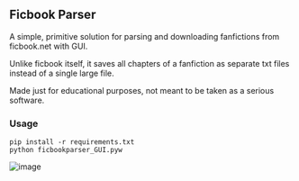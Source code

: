 ## Ficbook Parser
A simple, primitive solution for parsing and downloading fanfictions from ficbook.net with GUI.

Unlike ficbook itself, it saves all chapters of a fanfiction as separate txt files instead of a single large file.

Made just for educational purposes, not meant to be taken as a serious software.

### Usage

```
pip install -r requirements.txt
python ficbookparser_GUI.pyw
```
![image](https://user-images.githubusercontent.com/43646178/210134239-4b30086c-3f3f-42dd-afcc-74ca4f61f90c.png)
